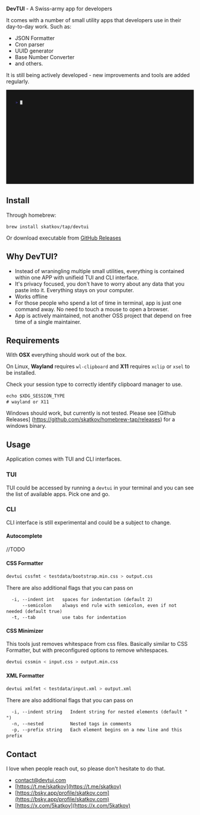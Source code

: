 **DevTUI** - A Swiss-army app for developers

It comes with a number of small utility apps that developers use in their day-to-day work. Such as:
- JSON Formatter
- Cron parser
- UUID generator
- Base Number Converter
- and others.

It is still being actively developed - new improvements and tools are added regularly.

![devtui](devtui.gif)

## Install
Through homebrew:
```
brew install skatkov/tap/devtui
```

Or download executable from [GitHub Releases](https://github.com/skatkov/homebrew-tap/releases?q=devtui&expanded=true)

## Why DevTUI?
- Instead of wraningling multiple small utilities, everything is contained within one APP with unifieid TUI and CLI interface.
- It's privacy focused, you don't have to worry about any data that you paste into it. Everything stays on your computer.
- Works offline
- For those people who spend a lot of time in terminal, app is just one command away. No need to touch a mouse to open a browser.
- App is actively maintained, not another OSS project that depend on free time of a single maintainer.

## Requirements
With **OSX** everything should work out of the box.

On Linux, **Wayland** requires `wl-clipboard` and **X11** requires `xclip` or `xsel` to be installed.

Check your session type to correctly identify clipboard manager to use.

```
echo $XDG_SESSION_TYPE
# wayland or X11
```

Windows should work, but currently is not tested. Please see [Github Releases] (https://github.com/skatkov/homebrew-tap/releases) for a windows binary.
## Usage
Application comes with TUI and CLI interfaces.

### TUI
TUI could be accessed by running a `devtui` in your terminal and you can see the list of available apps. Pick one and go.

### CLI
CLI interface is still experimental and could be a subject to change.

#### Autocomplete
 //TODO

#### CSS Formatter
```bash
devtui cssfmt < testdata/bootstrap.min.css > output.css
```

There are also additional flags that you can pass on
```
  -i, --indent int   spaces for indentation (default 2)
      --semicolon    always end rule with semicolon, even if not needed (default true)
  -t, --tab          use tabs for indentation
```
#### CSS Minimizer
This tools just removes whitespace from css files. Basically similar to CSS Formatter, but with preconfigured options to remove whitespaces.

```bash
devtui cssmin < input.css > output.min.css
```

#### XML Formatter
```bash
devtui xmlfmt < testdata/input.xml > output.xml
```

There are also additional flags that you can pass on

```
  -i, --indent string   Indent string for nested elements (default "  ")
  -n, --nested          Nested tags in comments
  -p, --prefix string   Each element begins on a new line and this prefix
```  

## Contact
I love when people reach out, so please don't hesitate to do that.

- contact@devtui.com
- [https://t.me/skatkov](https://t.me/skatkov)
- [https://bsky.app/profile/skatkov.com](https://bsky.app/profile/skatkov.com)
- [https://x.com/5katkov](https://x.com/5katkov)


